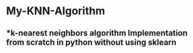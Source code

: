 # My-KNN-Algorithm
## *k-nearest neighbors algorithm Implementation from scratch in python without using sklearn
